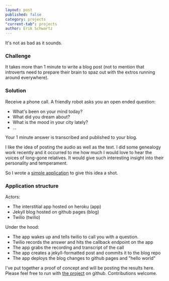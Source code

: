 ```yaml
---
layout: post
published: false
category: projects
"current-tab": projects
author: Erik Schwartz
---
```


It's not as bad as it sounds.

### Challenge
It takes more than 1 minute to write a blog post (not to mention that introverts need to prepare their brain to spaz out with the extros running around everywhere).

### Solution
Receive a phone call. A friendly robot asks you an open ended question: 

* What's been on your mind today?
* What did you dream about?
* What is the mood in your city lately?
* …

Your 1 minute answer is transcribed and published to your blog.

I like the idea of posting the audio as well as the text. I did some genealogy work recently and it occurred to me how much I would love to hear the voices of long-gone relatives. It would give such interesting insight into their personality and temperament. 

So I wrote a [simple application](https://github.com/eeeschwartz/interrogatorrr) to give this idea a shot.

### Application structure
Actors:

- The interstitial app hosted on heroku (app)
- Jekyll blog hosted on github pages (blog)
- Twilio (twilio)

Under the hood:

- The app wakes up and tells twilio to call you with a question.
- Twilio records the answer and hits the callback endpoint on the app
- The app grabs the recording and transcript of the call 
- The app creates a jekyll-formatted post and commits it to the blog repo
- The app deploys the blog changes to github pages and "hello world"

I've put together a proof of concept and will be posting the results here. Please feel free to run with [the project](https://github.com/eeeschwartz/interrogatorrr) on github. Contributions welcome.